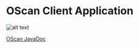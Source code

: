 # OScan Client Application
![alt text](https://trello-attachments.s3.amazonaws.com/5ad77112b5cb3cd30e80b7ea/5b22b634031ad4f95bbac1b1/7ce7593deaf4f5af86f4943a72802f53/logonovooscan.png)

<a href="https://miraiseikou.github.io/OScanClient/" Style="">OScan JavaDoc</a>
